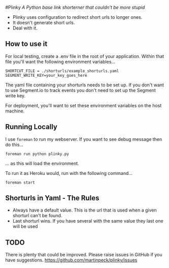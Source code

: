 #Plinky
*A Python base link shorterner that couldn't be more stupid*

- Plinky uses configuration to redirect short urls to longer ones.
- It doesn't generate short urls.
- Deal with it.

## How to use it
For local testing, create a .env file in the root of your application. Within that file you'll want the following environment variables...

```
SHORTCUT_FILE = ./shorturls/example_shorturls.yaml
SEGMENT_WRITE_KEY=your_key_goes_here
```
The yaml file containing your shorturls needs to be set up. If you don't want to use Segment.io to track events you don't need to set up the Segment write key.

For deployment, you'll want to set these environment variables on the host machine.

## Running Locally
I use `foreman` to run my webserver. If you want to see debug message then do this...

`foreman run python plinky.py`

... as this will load the environment.

To run it as Heroku would, run with the following command...

`foreman start`

## Shorturls in Yaml - The Rules
- Always have a default value. This is the url that is used when a given shorturl can't be found.
- Last shorturl wins. If you have several with the same value they last one will be used

## TODO

There is plenty that could be improved. Please raise issues in GitHub if you have suggestions.
https://github.com/martinpeck/plinky/issues
